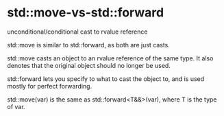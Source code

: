 # std::move-vs-std::forward

unconditional/conditional cast to rvalue reference

std::move is similar to std::forward, as both are just casts.

std::move casts an object to an rvalue reference of the same type. It
also denotes that the original object should no longer be used.

std::forward lets you specify to what to cast the object to, and is used
mostly for perfect forwarding.

std::move(var) is the same as std::forward<T&&>(var), where T is the
type of var.
